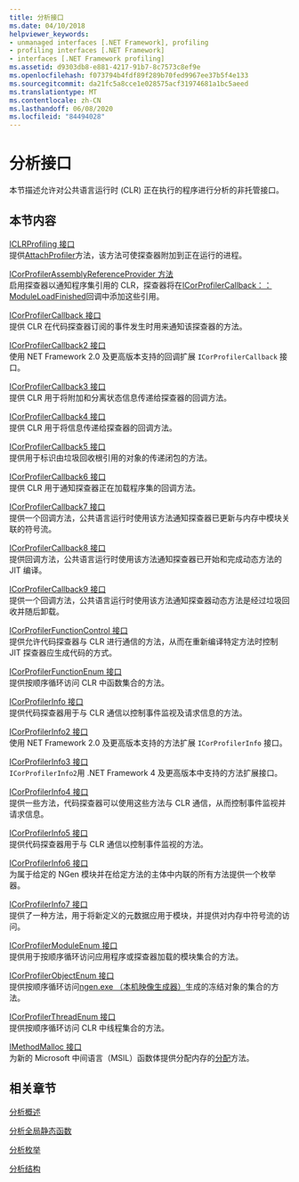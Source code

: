 ```yaml
---
title: 分析接口
ms.date: 04/10/2018
helpviewer_keywords:
- unmanaged interfaces [.NET Framework], profiling
- profiling interfaces [.NET Framework]
- interfaces [.NET Framework profiling]
ms.assetid: d9303db8-e881-4217-91b7-8c7573c8ef9e
ms.openlocfilehash: f073794b4fdf89f289b70fed9967ee37b5f4e133
ms.sourcegitcommit: da21fc5a8cce1e028575acf31974681a1bc5aeed
ms.translationtype: MT
ms.contentlocale: zh-CN
ms.lasthandoff: 06/08/2020
ms.locfileid: "84494028"
---
```

# <a name="profiling-interfaces"></a>分析接口
本节描述允许对公共语言运行时 (CLR) 正在执行的程序进行分析的非托管接口。  
  
## <a name="in-this-section"></a>本节内容  
 [ICLRProfiling 接口](iclrprofiling-interface.md)  
 提供[AttachProfiler](iclrprofiling-attachprofiler-method.md)方法，该方法可使探查器附加到正在运行的进程。  
  
 [ICorProfilerAssemblyReferenceProvider 方法](icorprofilerassemblyreferenceprovider-interface.md)  
 启用探查器以通知程序集引用的 CLR，探查器将在[ICorProfilerCallback：： ModuleLoadFinished](icorprofilercallback-moduleloadfinished-method.md)回调中添加这些引用。  
  
 [ICorProfilerCallback 接口](icorprofilercallback-interface.md)  
 提供 CLR 在代码探查器订阅的事件发生时用来通知该探查器的方法。  
  
 [ICorProfilerCallback2 接口](icorprofilercallback2-interface.md)  
 使用 NET Framework 2.0 及更高版本支持的回调扩展 `ICorProfilerCallback` 接口。  
  
 [ICorProfilerCallback3 接口](icorprofilercallback3-interface.md)  
 提供 CLR 用于将附加和分离状态信息传递给探查器的回调方法。  
  
 [ICorProfilerCallback4 接口](icorprofilercallback4-interface.md)  
 提供 CLR 用于将信息传递给探查器的回调方法。  
  
 [ICorProfilerCallback5 接口](icorprofilercallback5-interface.md)  
 提供用于标识由垃圾回收根引用的对象的传递闭包的方法。  
  
 [ICorProfilerCallback6 接口](icorprofilercallback6-interface.md)  
 提供 CLR 用于通知探查器正在加载程序集的回调方法。  
  
 [ICorProfilerCallback7 接口](icorprofilercallback7-interface.md)  
 提供一个回调方法，公共语言运行时使用该方法通知探查器已更新与内存中模块关联的符号流。  

[ICorProfilerCallback8 接口](icorprofilercallback8-interface.md)  
提供回调方法，公共语言运行时使用该方法通知探查器已开始和完成动态方法的 JIT 编译。

[ICorProfilerCallback9 接口](icorprofilercallback9-interface.md)  
提供一个回调方法，公共语言运行时使用该方法通知探查器动态方法是经过垃圾回收并随后卸载。

 [ICorProfilerFunctionControl 接口](icorprofilerfunctioncontrol-interface.md)  
 提供允许代码探查器与 CLR 进行通信的方法，从而在重新编译特定方法时控制 JIT 探查器应生成代码的方式。  
  
 [ICorProfilerFunctionEnum 接口](icorprofilerfunctionenum-interface.md)  
 提供按顺序循环访问 CLR 中函数集合的方法。  
  
 [ICorProfilerInfo 接口](icorprofilerinfo-interface.md)  
 提供代码探查器用于与 CLR 通信以控制事件监视及请求信息的方法。  
  
 [ICorProfilerInfo2 接口](icorprofilerinfo2-interface.md)  
 使用 NET Framework 2.0 及更高版本支持的方法扩展 `ICorProfilerInfo` 接口。  
  
 [ICorProfilerInfo3 接口](icorprofilerinfo3-interface.md)  
 `ICorProfilerInfo2`用 .NET Framework 4 及更高版本中支持的方法扩展接口。  
  
 [ICorProfilerInfo4 接口](icorprofilerinfo4-interface.md)  
 提供一些方法，代码探查器可以使用这些方法与 CLR 通信，从而控制事件监视并请求信息。  
  
 [ICorProfilerInfo5 接口](icorprofilerinfo5-interface.md)  
 提供代码探查器用于与 CLR 通信以控制事件监视的方法。  
  
 [ICorProfilerInfo6 接口](icorprofilerinfo6-interface.md)  
 为属于给定的 NGen 模块并在给定方法的主体中内联的所有方法提供一个枚举器。  
  
 [ICorProfilerInfo7 接口](icorprofilerinfo7-interface.md)  
 提供了一种方法，用于将新定义的元数据应用于模块，并提供对内存中符号流的访问。  
  
 [ICorProfilerModuleEnum 接口](icorprofilermoduleenum-interface.md)  
 提供用于按顺序循环访问应用程序或探查器加载的模块集合的方法。  
  
 [ICorProfilerObjectEnum 接口](icorprofilerobjectenum-interface.md)  
 提供按顺序循环访问[ngen.exe （本机映像生成器）](../../tools/ngen-exe-native-image-generator.md)生成的冻结对象的集合的方法。  
  
 [ICorProfilerThreadEnum 接口](icorprofilerthreadenum-interface.md)  
 提供按顺序循环访问 CLR 中线程集合的方法。  
  
 [IMethodMalloc 接口](imethodmalloc-interface.md)  
 为新的 Microsoft 中间语言（MSIL）函数体提供分配内存的[分配](imethodmalloc-alloc-method.md)方法。  
  
## <a name="related-sections"></a>相关章节  
 [分析概述](profiling-overview.md)  
  
 [分析全局静态函数](profiling-global-static-functions.md)  
  
 [分析枚举](profiling-enumerations.md)  
  
 [分析结构](profiling-structures.md)
